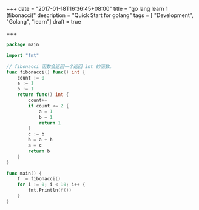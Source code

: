 +++
date = "2017-01-18T16:36:45+08:00"
title = "go lang learn 1 (fibonacci)"
description = "Quick Start for golang"
tags  = [ "Development", "Golang", "learn"]
draft = true

+++

``` go
package main

import "fmt"

// fibonacci 函数会返回一个返回 int 的函数。
func fibonacci() func() int {
    count := 0
    a := 1
    b := 1
    return func() int {
        count++
        if count <= 2 {
            a = 1
            b = 1
            return 1
        }
        c := b
        b = a + b
        a = c
        return b
    }
}

func main() {
    f := fibonacci()
    for i := 0; i < 10; i++ {
        fmt.Println(f())
    }
}
```
